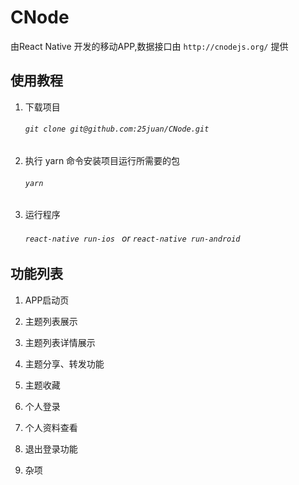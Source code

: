 # CNode

由React Native 开发的移动APP,数据接口由 `http://cnodejs.org/` 提供
## 使用教程

1. 下载项目
    ###### `git clone git@github.com:25juan/CNode.git`
1. 执行 yarn 命令安装项目运行所需要的包 
    ###### `yarn`
1. 运行程序
    ###### `react-native run-ios ` or `react-native run-android`
## 功能列表
1. APP启动页
1. 主题列表展示
1. 主题列表详情展示
1. 主题分享、转发功能
1. 主题收藏
1. 个人登录
1. 个人资料查看

1. 退出登录功能
1. 杂项


     
    